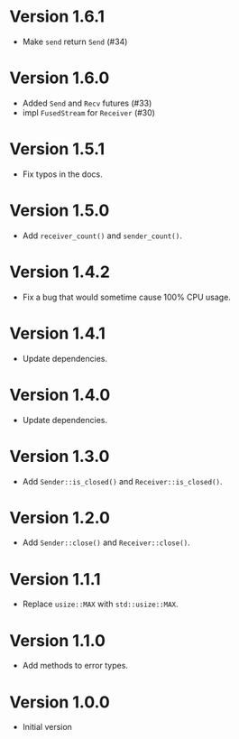 # Version 1.6.1

- Make `send` return `Send` (#34)

# Version 1.6.0

- Added `Send` and `Recv` futures (#33)
- impl `FusedStream` for `Receiver` (#30)

# Version 1.5.1

- Fix typos in the docs.

# Version 1.5.0

- Add `receiver_count()` and `sender_count()`.

# Version 1.4.2

- Fix a bug that would sometime cause 100% CPU usage.

# Version 1.4.1

- Update dependencies.

# Version 1.4.0

- Update dependencies.

# Version 1.3.0

- Add `Sender::is_closed()` and `Receiver::is_closed()`.

# Version 1.2.0

- Add `Sender::close()` and `Receiver::close()`.

# Version 1.1.1

- Replace `usize::MAX` with `std::usize::MAX`.

# Version 1.1.0

- Add methods to error types.

# Version 1.0.0

- Initial version
